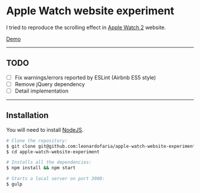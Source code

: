 # Apple Watch website experiment

I tried to reproduce the scrolling effect in [Apple Watch 2](http://www.apple.com/apple-watch-series-2/) website.

[Demo](https://leonardofaria.github.io/apple-watch-website-experiment)

-----

## TODO

- [ ] Fix warnings/errors reported by ESLint (Airbnb ES5 style)
- [ ] Remove jQuery dependency
- [ ] Detail implementation

-----

## Installation

You will need to install [NodeJS](http://nodejs.org/).

```sh
# Clone the repository:
$ git clone git@github.com:leonardofaria/apple-watch-website-experiment.git
$ cd apple-watch-website-experiment

# Installs all the dependencies:
$ npm install && npm start

# Starts a local server on port 3000:
$ gulp
```

